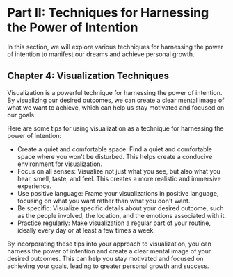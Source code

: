 Part II: Techniques for Harnessing the Power of Intention
=========================================================

In this section, we will explore various techniques for harnessing the power of intention to manifest our dreams and achieve personal growth.

Chapter 4: Visualization Techniques
-----------------------------------

Visualization is a powerful technique for harnessing the power of intention. By visualizing our desired outcomes, we can create a clear mental image of what we want to achieve, which can help us stay motivated and focused on our goals.

Here are some tips for using visualization as a technique for harnessing the power of intention:

* Create a quiet and comfortable space: Find a quiet and comfortable space where you won't be disturbed. This helps create a conducive environment for visualization.
* Focus on all senses: Visualize not just what you see, but also what you hear, smell, taste, and feel. This creates a more realistic and immersive experience.
* Use positive language: Frame your visualizations in positive language, focusing on what you want rather than what you don't want.
* Be specific: Visualize specific details about your desired outcome, such as the people involved, the location, and the emotions associated with it.
* Practice regularly: Make visualization a regular part of your routine, ideally every day or at least a few times a week.

By incorporating these tips into your approach to visualization, you can harness the power of intention and create a clear mental image of your desired outcomes. This can help you stay motivated and focused on achieving your goals, leading to greater personal growth and success.
